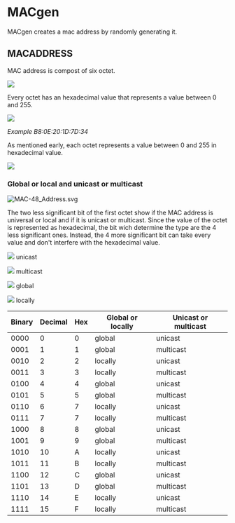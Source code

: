 # MACgen
MACgen creates a mac address by randomly generating it.

## MACADDRESS

MAC address is compost of six octet.

<img src="https://render.githubusercontent.com/render/math?math=XX_{1}:XX_{2}:XX_{3}:XX_{4}:XX_{5}:XX_{6}">

Every octet has an hexadecimal value that represents a value between 0 and 255.

<img src="https://render.githubusercontent.com/render/math?math=XX_{n} \in [0,255]">

*Example B8:0E:20:1D:7D:34*

As mentioned early, each octet represents a value between 0 and 255 in hexadecimal value.

<img src="https://render.githubusercontent.com/render/math?math=B8_{16} = 184_{10} = 1011 1000_{2}">

### Global or local and unicast or multicast

![MAC-48_Address.svg](https://upload.wikimedia.org/wikipedia/commons/9/94/MAC-48_Address.svg)

The two less significant bit of the first octet show if the MAC address is universal or local and if it is unicast or multicast. Since the value of the octet is represented as hexadecimal, the bit wich determine the type are the 4 less significant ones. Instead, the 4 more significant  bit can take every value and don't interfere with the hexadecimal value.

<img src="https://render.githubusercontent.com/render/math?math=xxx0_{2}"> unicast

<img src="https://render.githubusercontent.com/render/math?math=xxx1_{2}"> multicast

<img src="https://render.githubusercontent.com/render/math?math=xx0x_{2}"> global

<img src="https://render.githubusercontent.com/render/math?math=xx1x_{2}"> locally

| Binary | Decimal | Hex | Global or locally | Unicast or multicast |
|--------|---------|-----|-------------------|----------------------|
| 0000   | 0       | 0   | global            | unicast              |
| 0001   | 1       | 1   | global            | multicast            |
| 0010   | 2       | 2   | locally           | unicast              |
| 0011   | 3       | 3   | locally           | multicast            |
| 0100   | 4       | 4   | global            | unicast              |
| 0101   | 5       | 5   | global            | multicast            |
| 0110   | 6       | 7   | locally           | unicast              |
| 0111   | 7       | 7   | locally           | multicast            |
| 1000   | 8       | 8   | global            | unicast              |
| 1001   | 9       | 9   | global            | multicast            |
| 1010   | 10      | A   | locally           | unicast              |
| 1011   | 11      | B   | locally           | multicast            |
| 1100   | 12      | C   | global            | unicast              |
| 1101   | 13      | D   | global            | multicast            |
| 1110   | 14      | E   | locally           | unicast              |
| 1111   | 15      | F   | locally           | multicast            |
